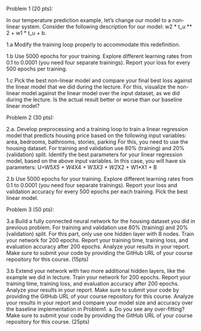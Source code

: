 Problem 1 (20 pts):

In our temperature prediction example, let’s change our model to a non-linear system. Consider the following description for our model:
w2 * t_u ** 2 + w1 * t_u + b.

1.a Modify the training loop properly to accommodate this redefinition. 

1.b Use 5000 epochs for your training. Explore different learning rates from 0.1 to 0.0001 (you need four separate trainings). Report your loss for every 500 epochs per training.

1.c Pick the best non-linear model and compare your final best loss against the linear model that we did during the lecture. For this, visualize the non-linear model against the linear model over the input dataset, as we did during the lecture. Is the actual result better or worse than our baseline linear model?
 

Problem 2 (30 pts):

2.a. Develop preprocessing and a training loop to train a linear regression model that predicts housing price based on the following input variables:
area, bedrooms, bathrooms, stories, parking
For this, you need to use the housing dataset. For training and validation use 80% (training) and 20% (validation) split. Identify the best parameters for your linear regression model, based on the above input variables. In this case, you will have six parameters:
U=W5*X5 + W4*X4 + W3*X3 + W2*X2 + W1*X1 + B

2.b Use 5000 epochs for your training. Explore different learning rates from 0.1 to 0.0001 (you need four separate trainings). Report your loss and validation accuracy for every 500 epochs per each training. Pick the best linear model.
 

Problem 3 (50 pts):

3.a Build a fully connected neural network for the housing dataset you did in previous problem. For training and validation use 80% (training) and 20% (validation) split. For this part, only use one hidden layer with 8 nodes. Train your network for 200 epochs. Report your training time, training loss, and evaluation accuracy after 200 epochs. Analyze your results in your report. Make sure to submit your code by providing the GitHub URL of your course repository for this course. (15pts)

3.b Extend your network with two more additional hidden layers, like the example we did in lecture. Train your network for 200 epochs. Report your training time, training loss, and evaluation accuracy after 200 epochs. Analyze your results in your report. Make sure to submit your code by providing the GitHub URL of your course repository for this course. Analyze your results in your report and compare your model size and accuracy over the baseline implementation in Problem1. a. Do you see any over-fitting? Make sure to submit your code by providing the GitHub URL of your course repository for this course. (25pts)
